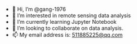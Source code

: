 - 👋 Hi, I’m @gang-1976
- 👀 I’m interested in remote sensing data analysis
- 🌱 I’m currently learning Jupyter Notebook
- 💞️ I’m looking to collaborate on data analysis.
- 📫 My email address is: 511885225@qq.com

<!---
gang-1976/gang-1976 is a ✨ special ✨ repository because its `README.md` (this file) appears on your GitHub profile.
You can click the Preview link to take a look at your changes.
--->
